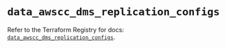 # `data_awscc_dms_replication_configs`

Refer to the Terraform Registry for docs: [`data_awscc_dms_replication_configs`](https://registry.terraform.io/providers/hashicorp/awscc/0.70.0/docs/data-sources/dms_replication_configs).

